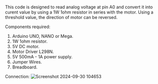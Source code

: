 This code is designed to read analog voltage at pin A0 and convert it into curent value by using a 1W 1ohm resistor in series with the motor. Using a threshold value, the direction of motor can be reversed.

Components required:
1. Arduino UNO, NANO or Mega.
2. 1W 1ohm resistor.
3. 5V DC motor.
4. Motor Driver L298N.
5. 5V 500mA - 1A power supply.
6. Jumper Wires.
7. Breadboard.

Connection:
![Screenshot 2024-09-30 104653](https://github.com/user-attachments/assets/1c4c950e-a961-4fa2-8209-fd487e0f2ea0)


